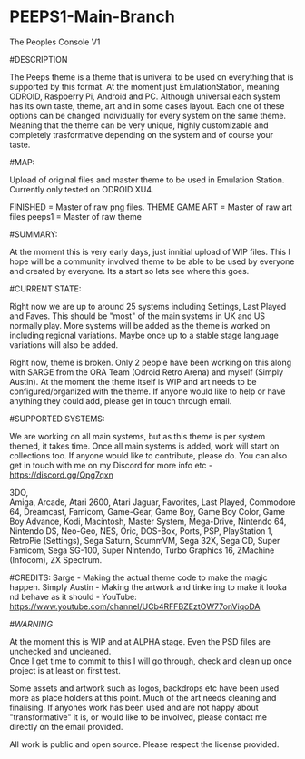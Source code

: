 # PEEPS1-Main-Branch
The Peoples Console V1

#DESCRIPTION

The Peeps theme is a theme that is univeral to be used on everything that is supported by this format.  At the moment just EmulationStation, meaning ODROID, Raspberry Pi, Android and PC.  Although universal each system has its own taste, theme, art and in some cases layout.  Each one of these options can be changed individually for every system on the same theme.  Meaning that the theme can be very unique, highly customizable and completely trasformative depending on the system and of course your taste.

#MAP:

Upload of original files and master theme to be used in Emulation Station.  Currently only tested on ODROID XU4.

FINISHED       = Master of raw png files.
THEME GAME ART = Master of raw art files
peeps1         = Master of raw theme

#SUMMARY:

At the moment this is very early days, just innitial upload of WIP files.  This I hope will be a community 
involved theme to be able to be used by everyone and created by everyone. Its a start so lets see where this goes.

#CURRENT STATE:

Right now we are up to around 25 systems including Settings, Last Played and Faves. This should be "most" of the 
main systems in UK and US normally play.  More systems will be added as the theme is worked on including regional 
variations.  Maybe once up to a stable stage language variations will also be added.

Right now, theme is broken.  Only 2 people have been working on this along with SARGE from the ORA Team (Odroid 
Retro Arena) and myself (Simply Austin).  At the moment the theme itself is WIP and art needs to be 
configured/organized with the theme.  If anyone would like to help or have anything they could add, please get in 
touch through email.

#SUPPORTED SYSTEMS:

We are working on all main systems, but as this theme is per system themed, it takes time.  Once all main systems is added, work will start on collections too.  If anyone would like to contribute, please do.  You can also get in touch with me on my Discord for more info etc - https://discord.gg/Qpg7qxn

3DO,   
Amiga,
Arcade,
Atari 2600,
Atari Jaguar,
Favorites,
Last Played,
Commodore 64,
Dreamcast,
Famicom,
Game-Gear,
Game Boy,
Game Boy Color,
Game Boy Advance,
Kodi,
Macintosh,
Master System,
Mega-Drive,
Nintendo 64,
Nintendo DS,
Neo-Geo,
NES,
Oric,
DOS-Box,
Ports,
PSP,
PlayStation 1,
RetroPie (Settings),
Sega Saturn,
ScummVM,
Sega 32X,
Sega CD,
Super Famicom,
Sega SG-100,
Super Nintendo,
Turbo Graphics 16,
ZMachine (Infocom),
ZX Spectrum.


#CREDITS:
Sarge -  Making the actual theme code to make the magic happen.
Simply Austin - Making the artwork and tinkering to make it looka nd behave as it should - YouTube: https://www.youtube.com/channel/UCb4RFFBZEztOW77onViqoDA

#*WARNING* 

At the moment this is WIP and at ALPHA stage.  Even the PSD files are unchecked and uncleaned.  
Once I get time to commit to this I will go through, check and clean up once project is at least on first test.

Some assets and artwork such as logos, backdrops etc have been used more as place holders at this point.  Much of 
the art needs cleaning and finalising.  If anyones work has been used and are not happy about "transformative" 
it is, or would like to be involved, please contact me directly on the email provided.

All work is public and open source. Please respect the license provided.
